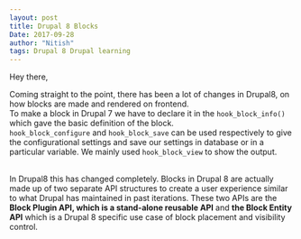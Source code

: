 ```yaml
---
layout: post
title: Drupal 8 Blocks
Date: 2017-09-28
author: "Nitish"
tags: Drupal 8 Drupal learning
---
```

Hey there,

Coming straight to the point, there has been a lot of changes in Drupal8, on how blocks are made and rendered on frontend.
<br />
To make a block in Drupal 7 we have to declare it in the `hook_block_info()` which gave the basic definition of the block.
<br />
 `hook_block_configure` and `hook_block_save` can be used respectively to give the configurational settings and save our settings in database or in a particular variable. We mainly used `hook_block_view` to show the output.

 <br />
 In Drupal8 this has changed completely.
 Blocks in Drupal 8 are actually made up of two separate API structures to create a user experience similar to what Drupal has maintained in past iterations. These two APIs are the <b>Block Plugin API, which is a stand-alone reusable API</b> and <b>the Block Entity API</b> which is a Drupal 8 specific use case of block placement and visibility control.
